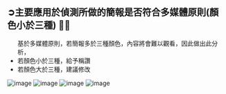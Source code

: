 <h2>➲主要應用於偵測所做的簡報是否符合多媒體原則(顏色小於三種)  ✍🏻</h2>
<ul>
  <a>基於多媒體原則，若簡報多於三種顏色，內容將會難以觀看，因此做出此分析，</a>
  <li><a>若顏色小於三種，給予稱讚</a></li>
  <li><a>若顏色大於三種，建議修改</a></li>
</ul>

![image](https://github.com/61171029h/LAT-REPO/assets/126056141/ae1e48c7-90fa-493a-b65b-97f98ccf0b38)
![image](https://github.com/61171029h/LAT-REPO/assets/126056141/1db92025-f279-499d-bdbf-6d1d372a38f2)
![image](https://github.com/61171029h/LAT-REPO/assets/126056141/15977c32-df86-4c26-9cdc-b133d7c7932b)
![image](https://github.com/61171029h/LAT-REPO/assets/126056141/d9d55a8c-dd65-418b-ae3b-d9e8fcf85144)